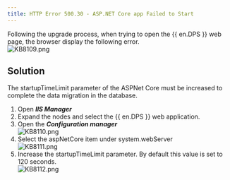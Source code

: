 ```yaml
---
title: HTTP Error 500.30 - ASP.NET Core app Failed to Start
---
```

Following the upgrade process, when trying to open the {{ en.DPS }} web page, the browser display the following error.  
![KB8109.png](/img/en/kb/KB8109.png)
## Solution
The startupTimeLimit parameter of the ASPNet Core must be increased to complete the data migration in the database.
1. Open ***IIS Manager***
1. Expand the nodes and select the {{ en.DPS }} web application.
1. Open the ***Configuration manager***  
![KB8110.png](/img/en/kb/KB8110.png)
1. Select the aspNetCore item under system.webServer  
![KB8111.png](/img/en/kb/KB8111.png)
1. Increase the startupTimeLimit parameter. By default this value is set to 120 seconds.  
![KB8112.png](/img/en/kb/KB8112.png)
